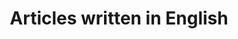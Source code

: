 ---
layout: lang
title: Articles written in English
description: Blog pessoal com assuntos dedicados a desenvolvimento de software nas linguagens de programação C Sharp, Delphi, ASP .NET, PHP e Javascript.
comments: false
lang: en
---